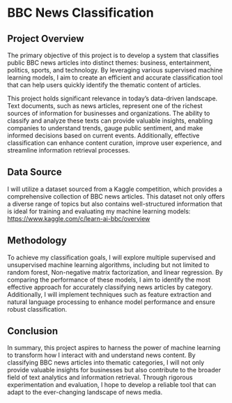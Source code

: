 # BBC News Classification

## Project Overview

The primary objective of this project is to develop a system that classifies public BBC news articles into distinct themes: business, entertainment, politics, sports, and technology. By leveraging various supervised machine learning models, I aim to create an efficient and accurate classification tool that can help users quickly identify the thematic content of articles.

This project holds significant relevance in today’s data-driven landscape. Text documents, such as news articles, represent one of the richest sources of information for businesses and organizations. The ability to classify and analyze these texts can provide valuable insights, enabling companies to understand trends, gauge public sentiment, and make informed decisions based on current events. Additionally, effective classification can enhance content curation, improve user experience, and streamline information retrieval processes.

## Data Source

I will utilize a dataset sourced from a Kaggle competition, which provides a comprehensive collection of BBC news articles. This dataset not only offers a diverse range of topics but also contains well-structured information that is ideal for training and evaluating my machine learning models: 
https://www.kaggle.com/c/learn-ai-bbc/overview

## Methodology

To achieve my classification goals, I will explore multiple supervised and unsupervised machine learning algorithms, including but not limited to random forest, Non-negative matrix factorization, and linear regression. By comparing the performance of these models, I aim to identify the most effective approach for accurately classifying news articles by category. Additionally, I will implement techniques such as feature extraction and natural language processing to enhance model performance and ensure robust classification.

## Conclusion

In summary, this project aspires to harness the power of machine learning to transform how I interact with and understand news content. By classifying BBC news articles into thematic categories, I will not only provide valuable insights for businesses but also contribute to the broader field of text analytics and information retrieval. Through rigorous experimentation and evaluation, I hope to develop a reliable tool that can adapt to the ever-changing landscape of news media.
